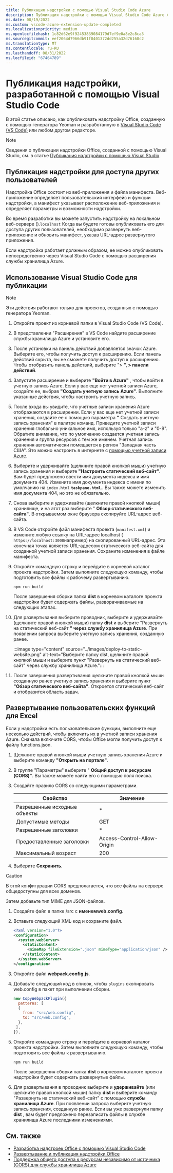 ```yaml
---
title: Публикация надстройки с помощью Visual Studio Code Azure
description: Публикация надстройки с помощью Visual Studio Code Azure Active Directory
ms.date: 08/19/2022
ms.custom: vscode-azure-extension-update-completed
ms.localizationpriority: medium
ms.openlocfilehash: 1c82d62e9f92453839084179d7ef9e0a8e2c8ca3
ms.sourcegitcommit: eef2064d7966db91f8401372dd255a32d76168c2
ms.translationtype: MT
ms.contentlocale: ru-RU
ms.lasthandoff: 08/31/2022
ms.locfileid: "67464789"
---
```

# <a name="publish-an-add-in-developed-with-visual-studio-code"></a>Публикация надстройки, разработанной с помощью Visual Studio Code

В этой статье описано, как опубликовать надстройку Office, созданную с помощью генератора Yeoman и разработанную в [Visual Studio Code (VS Code)](https://code.visualstudio.com) или любом другом редакторе.

> [!NOTE]
> Сведения о публикации надстройки Office, созданной с помощью Visual Studio, см. в статье [Публикация надстройки с помощью Visual Studio](package-your-add-in-using-visual-studio.md).

## <a name="publishing-an-add-in-for-other-users-to-access"></a>Публикация надстройки для доступа других пользователей

Надстройка Office состоит из веб-приложения и файла манифеста. Веб-приложение определяет пользовательский интерфейс и функции надстройки, а манифест указывает расположение веб-приложения и определяет параметры и возможности надстройки.

Во время разработки вы можете запустить надстройку на локальном веб-сервере ().`localhost` Когда вы будете готовы опубликовать его для доступа других пользователей, необходимо развернуть веб-приложение и обновить манифест, указав URL-адрес развернутого приложения.

Если надстройка работает должным образом, ее можно опубликовать непосредственно через Visual Studio Code с помощью расширения службы хранилища Azure.

## <a name="using-visual-studio-code-to-publish"></a>Использование Visual Studio Code для публикации

>[!NOTE]
> Эти действия работают только для проектов, созданных с помощью генератора Yeoman.

1. Откройте проект из корневой папки в Visual Studio Code (VS Code).
2. В представлении "Расширения" в VS Code найдите расширение службы хранилища Azure и установите его.
3. После установки на панель действий добавляется значок Azure. Выберите его, чтобы получить доступ к расширению. Если панель действий скрыта, вы не сможете получить доступ к расширению. Чтобы отобразить панель действий, выберите "> **", > панели действий**.
4. Запустите расширение и выберите **"Войти в Azure"** , чтобы войти в учетную запись Azure. Если у вас еще нет учетной записи Azure, создайте ее, выбрав **"Создать учетную запись Azure"**. Выполните указанные действия, чтобы настроить учетную запись.
5. После входа вы увидите, что учетные записи хранения Azure отображаются в расширении. Если у вас еще нет учетной записи хранения, создайте ее с помощью параметра **"** Создать учетную запись хранения" в палитре команд. Приведите учетной записи хранения глобально уникальное имя, используя только "a-z" и "0-9". Обратите внимание, что по умолчанию создается учетная запись хранения и группа ресурсов с тем же именем. Учетная запись хранения автоматически помещается в регион "Западная часть США". Это можно настроить в интернете с [помощью учетной записи Azure](https://portal.azure.com/).
6. Выберите и удерживайте (щелкните правой кнопкой мыши) учетную запись хранения и выберите **"Настроить статический веб-сайт"**. Вам будет предложено ввести имя документа индекса и имя документа 404. Измените имя документа индекса с имени по умолчанию на `index.html` **`taskpane.html`**.. Вы также можете изменить имя документа 404, но это не обязательно.
7. Снова выберите и удерживайте (щелкните правой кнопкой мыши) хранилище, и на этот раз выберите " **Обзор статического веб-сайта"**. В открываемом окне браузера скопируйте URL-адрес веб-сайта.
8. В VS Code откройте файл манифеста проекта (`manifest.xml`) и измените любую ссылку на URL-адрес localhost ( `https://localhost:3000`например) на скопированный URL-адрес. Эта конечная точка является URL-адресом статического веб-сайта для созданной учетной записи хранения. Сохраните изменения в файле манифеста.
9. Откройте командную строку и перейдите в корневой каталог проекта надстройки. Затем выполните следующую команду, чтобы подготовить все файлы к рабочему развертыванию.

    ```command&nbsp;line
    npm run build
    ```

    После завершения сборки папка **dist** в корневом каталоге проекта надстройки будет содержать файлы, разворачиваемые на следующих этапах.

10. Для развертывания выберите проводник, выберите и удерживайте (щелкните правой кнопкой мыши) папку **dist** и выберите "Развернуть на статический веб-сайт **" через службу хранилища Azure**. При появлении запроса выберите учетную запись хранения, созданную ранее.

    :::image type="content" source="../images/deploy-to-static-website.png" alt-text="Выберите папку dist, щелкните правой кнопкой мыши и выберите пункт &quot;Развернуть на статический веб-сайт&quot; через службу хранилища Azure.":::

11. После завершения развертывания щелкните правой кнопкой мыши созданную ранее учетную запись хранения и выберите пункт **"Обзор статического веб-сайта"**. Откроется статический веб-сайт и отобразится область задач.

## <a name="deploy-custom-functions-for-excel"></a>Развертывание пользовательских функций для Excel

Если у надстройки есть пользовательские функции, выполните еще несколько действий, чтобы включить их в учетной записи хранения Azure. Сначала включите CORS, чтобы Office могли получить доступ к файлу functions.json.

1. Щелкните правой кнопкой мыши учетную запись хранения Azure и выберите команду **"Открыть на портале"**.
1. В группе "Параметры" выберите " **Общий доступ к ресурсам (CORS)"**. Вы также можете найти его с помощью поля поиска.
1. Создайте правило CORS со следующими параметрами.

    |Свойство        |Значение                        |
    |----------------|-----------------------------|
    |Разрешенные исходные объекты | \*                          |
    |Допустимые методы | GET                         |
    |Разрешенные заголовки | \*                          |
    |Предоставленные заголовки | Access-Control-Allow-Origin |
    |Максимальный возраст         | 200                         |

1. Выберите **Сохранить**.

> [!CAUTION]
> В этой конфигурации CORS предполагается, что все файлы на сервере общедоступны для всех доменов.  

Затем добавьте тип MIME для JSON-файлов.

1. Создайте файл в папке /src с **именемweb.config**.
1. Вставьте следующий XML-код и сохраните файл.

    ```xml
    <?xml version="1.0"?>
    <configuration>
      <system.webServer>
        <staticContent>
          <mimeMap fileExtension=".json" mimeType="application/json" />
        </staticContent>
      </system.webServer>
    </configuration> 
    ```

1. Откройте файл **webpack.config.js**.
1. Добавьте следующий код в список, чтобы `plugins` скопировать web.config в пакет при выполнении сборки.

    ```javascript
    new CopyWebpackPlugin({
      patterns: [
      {
        from: "src/web.config",
        to: "src/web.config",
      },
     ],
    }),
    ```

1. Откройте командную строку и перейдите в корневой каталог проекта надстройки. Затем выполните следующую команду, чтобы подготовить все файлы к развертыванию.

    ```command&nbsp;line
    npm run build
    ```

    После завершения сборки папка **dist** в корневом каталоге проекта надстройки будет содержать развернутые файлы.

1. Для развертывания в проводник выберите и **удерживайте** (или щелкните правой кнопкой мыши) папку **dist** и выберите команду "Развернуть на статический веб-сайт" с помощью **службы хранилища Azure**. При появлении запроса выберите учетную запись хранения, созданную ранее. Если вы уже развернули папку **dist** , вам будет предложено перезаписать файлы в службе хранилища Azure последними изменениями.

## <a name="see-also"></a>См. также

- [Разработка надстроек Office с помощью Visual Studio Code](../develop/develop-add-ins-vscode.md)
- [Развертывание и публикация надстройки Office](../publish/publish.md)
- [Поддержка общего доступа к ресурсам независимо от источника (CORS) для службы хранилища Azure](/rest/api/storageservices/cross-origin-resource-sharing--cors--support-for-the-azure-storage-services)
